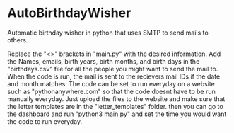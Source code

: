 # AutoBirthdayWisher

Automatic birthday wisher in python that uses SMTP to send mails to others.

Replace the "<>" brackets in "main.py" with the desired information. Add the Names, emails, birth years, birth months, and birth days in the "birthdays.csv" file for all the people you might want to send the mail to. When the code is run, the mail is sent to the recievers mail IDs if the date and month matches.
The code can be set to run everyday on a website such as "pythonanywhere.com" so that the code doesnt have to be run manually everyday. Just upload the files to the website and make sure that the letter templates are in the "letter_templates" folder. then you can go to the dashboard and run "python3 main.py" and set the time you would want the code to run everyday.

